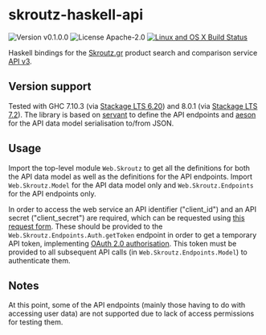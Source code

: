 # skroutz-haskell-api

![Version v0.1.0.0](https://img.shields.io/badge/version-v0.1.0.0-brightgreen.svg)
![License Apache-2.0](https://img.shields.io/badge/license-Apache_2.0-blue.svg)
[![Linux and OS X Build Status](https://travis-ci.org/ariskou/skroutz-haskell-api.svg?branch=master)](https://travis-ci.org/ariskou/skroutz-haskell-api)

Haskell bindings for the [Skroutz.gr](https://www.skroutz.gr) product search and comparison service [API v3](http://developer.skroutz.gr/api/v3).

## Version support
Tested with GHC 7.10.3 (via [Stackage LTS 6.20](https://www.stackage.org/lts-6.20)) and 8.0.1 (via [Stackage LTS 7.2](https://www.stackage.org/lts-7.2)).
The library is based on [servant](http://haskell-servant.readthedocs.io/en/stable) to define the API endpoints and [aeson](https://github.com/bos/aeson) for the API data model serialisation to/from JSON.

## Usage
Import the top-level module `Web.Skroutz` to get all the definitions for both the API data model as well as the definitions for the API endpoints.
Import `Web.Skroutz.Model` for the API data model only and `Web.Skroutz.Endpoints` for the API endpoints only.

In order to access the web service an API identifier ("client_id") and an API secret ("client_secret") are required, which can be requested using [this request form](http://skroutz.it/API_access).
These should be provided to the `Web.Skroutz.Endpoints.Auth.getToken` endpoint in order to get a temporary API token, implementing [OAuth 2.0 authorisation](http://developer.skroutz.gr/authorization). This token must be provided to all subsequent API calls (in `Web.Skroutz.Endpoints.Model`) to authenticate them.

## Notes
At this point, some of the API endpoints (mainly those having to do with accessing user data) are not supported due to lack of access permissions for testing them.
